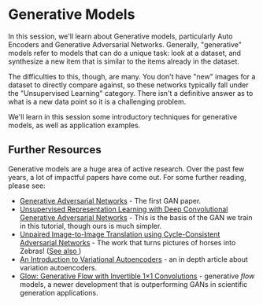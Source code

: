  # Generative Models

In this session, we'll learn about Generative models, particularly Auto Encoders and Generative Adversarial Networks.  Generally, "generative" models refer to models that can do a unique task: look at a dataset, and synthesize a new item that is similar to the items already in the dataset.

The difficulties to this, though, are many.  You don't have "new" images for a dataset to directly compare against, so these networks typically fall under the "Unsupervised Learning" category.  There isn't a definitive answer as to what is a new data point so it is a challenging problem.

We'll learn in this session some introductory techniques for generative models, as well as application examples.

## Further Resources

Generative models are a huge area of active research.  Over the past few years, a lot of impactful papers have come out.  For some further reading, please see:

- [Generative Adversarial Networks](https://arxiv.org/abs/1406.2661) - The first GAN paper.
- [Unsupervised Representation Learning with Deep Convolutional Generative Adversarial Networks](https://arxiv.org/abs/1511.06434) - This is the basis of the GAN we train in this tutorial, though ours is much simpler.
- [Unpaired Image-to-Image Translation using Cycle-Consistent Adversarial Networks](https://arxiv.org/abs/1703.10593) - The work that turns pictures of horses into Zebras! ([See also ](https://junyanz.github.io/CycleGAN/))
- [An Introduction to Variational Autoencoders](https://arxiv.org/abs/1906.02691) - an in depth article about variation autoencoders.
- [Glow: Generative Flow with Invertible 1×1 Convolutions](https://proceedings.neurips.cc/paper/2018/file/d139db6a236200b21cc7f752979132d0-Paper.pdf) - generative _flow_ models, a newer development that is outperforming GANs in scientific generation applications.


